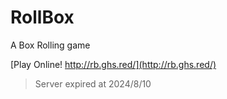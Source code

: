 # RollBox

A Box Rolling game

[Play Online! http://rb.ghs.red/](http://rb.ghs.red/)

> Server expired at 2024/8/10
